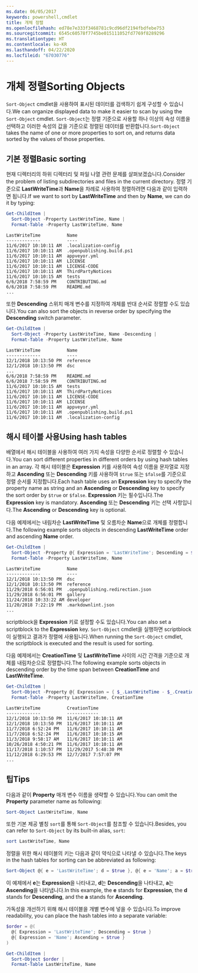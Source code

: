 ```yaml
---
ms.date: 06/05/2017
keywords: powershell,cmdlet
title: 개체 정렬
ms.openlocfilehash: ed78e7e333f3468781c9cd96df2194fbdfebe753
ms.sourcegitcommit: 6545c60578f7745be015111052fd7769f8289296
ms.translationtype: HT
ms.contentlocale: ko-KR
ms.lasthandoff: 04/22/2020
ms.locfileid: "67030776"
---
```

# <a name="sorting-objects"></a><span data-ttu-id="23917-103">개체 정렬</span><span class="sxs-lookup"><span data-stu-id="23917-103">Sorting Objects</span></span>

<span data-ttu-id="23917-104">`Sort-Object` cmdlet을 사용하여 표시된 데이터를 검색하기 쉽게 구성할 수 있습니다.</span><span class="sxs-lookup"><span data-stu-id="23917-104">We can organize displayed data to make it easier to scan by using the `Sort-Object` cmdlet.</span></span> <span data-ttu-id="23917-105">`Sort-Object`는 정렬 기준으로 사용할 하나 이상의 속성 이름을 선택하고 이러한 속성의 값을 기준으로 정렬된 데이터를 반환합니다.</span><span class="sxs-lookup"><span data-stu-id="23917-105">`Sort-Object` takes the name of one or more properties to sort on, and returns data sorted by the values of those properties.</span></span>

## <a name="basic-sorting"></a><span data-ttu-id="23917-106">기본 정렬</span><span class="sxs-lookup"><span data-stu-id="23917-106">Basic sorting</span></span>

<span data-ttu-id="23917-107">현재 디렉터리의 하위 디렉터리 및 파일 나열 관련 문제를 살펴보겠습니다.</span><span class="sxs-lookup"><span data-stu-id="23917-107">Consider the problem of listing subdirectories and files in the current directory.</span></span>
<span data-ttu-id="23917-108">정렬 기준으로 **LastWriteTime**과 **Name**을 차례로 사용하여 정렬하려면 다음과 같이 입력하면 됩니다.</span><span class="sxs-lookup"><span data-stu-id="23917-108">If we want to sort by **LastWriteTime** and then by **Name**, we can do it by typing:</span></span>

```powershell
Get-ChildItem |
  Sort-Object -Property LastWriteTime, Name |
  Format-Table -Property LastWriteTime, Name
```

```output
LastWriteTime          Name
-------------          ----
11/6/2017 10:10:11 AM  .localization-config
11/6/2017 10:10:11 AM  .openpublishing.build.ps1
11/6/2017 10:10:11 AM  appveyor.yml
11/6/2017 10:10:11 AM  LICENSE
11/6/2017 10:10:11 AM  LICENSE-CODE
11/6/2017 10:10:11 AM  ThirdPartyNotices
11/6/2017 10:10:15 AM  tests
6/6/2018 7:58:59 PM    CONTRIBUTING.md
6/6/2018 7:58:59 PM    README.md
...
```

<span data-ttu-id="23917-109">또한 **Descending** 스위치 매개 변수를 지정하여 개체를 반대 순서로 정렬할 수도 있습니다.</span><span class="sxs-lookup"><span data-stu-id="23917-109">You can also sort the objects in reverse order by specifying the **Descending** switch parameter.</span></span>

```powershell
Get-ChildItem |
  Sort-Object -Property LastWriteTime, Name -Descending |
  Format-Table -Property LastWriteTime, Name
```

```output
LastWriteTime          Name
-------------          ----
12/1/2018 10:13:50 PM  reference
12/1/2018 10:13:50 PM  dsc
...
6/6/2018 7:58:59 PM    README.md
6/6/2018 7:58:59 PM    CONTRIBUTING.md
11/6/2017 10:10:15 AM  tests
11/6/2017 10:10:11 AM  ThirdPartyNotices
11/6/2017 10:10:11 AM  LICENSE-CODE
11/6/2017 10:10:11 AM  LICENSE
11/6/2017 10:10:11 AM  appveyor.yml
11/6/2017 10:10:11 AM  .openpublishing.build.ps1
11/6/2017 10:10:11 AM  .localization-config
```

## <a name="using-hash-tables"></a><span data-ttu-id="23917-110">해시 테이블 사용</span><span class="sxs-lookup"><span data-stu-id="23917-110">Using hash tables</span></span>

<span data-ttu-id="23917-111">배열에서 해시 테이블을 사용하여 여러 가지 속성을 다양한 순서로 정렬할 수 있습니다.</span><span class="sxs-lookup"><span data-stu-id="23917-111">You can sort different properties in different orders by using hash tables in an array.</span></span>
<span data-ttu-id="23917-112">각 해시 테이블은 **Expression** 키를 사용하여 속성 이름을 문자열로 지정하고 **Ascending** 또는 **Descending** 키를 사용하여 `$true` 또는 `$false`를 기준으로 정렬 순서를 지정합니다.</span><span class="sxs-lookup"><span data-stu-id="23917-112">Each hash table uses an **Expression** key to specify the property name as string and an **Ascending** or **Descending** key to specify the sort order by `$true` or `$false`.</span></span>
<span data-ttu-id="23917-113">**Expression** 키는 필수입니다.</span><span class="sxs-lookup"><span data-stu-id="23917-113">The **Expression** key is mandatory.</span></span>
<span data-ttu-id="23917-114">**Ascending** 또는 **Descending** 키는 선택 사항입니다.</span><span class="sxs-lookup"><span data-stu-id="23917-114">The **Ascending** or **Descending** key is optional.</span></span>

<span data-ttu-id="23917-115">다음 예제에서는 내림차순 **LastWriteTime** 및 오름차순 **Name**으로 개체를 정렬합니다.</span><span class="sxs-lookup"><span data-stu-id="23917-115">The following example sorts objects in descending **LastWriteTime** order and ascending **Name** order.</span></span>

```powershell
Get-ChildItem |
  Sort-Object -Property @{ Expression = 'LastWriteTime'; Descending = $true }, @{ Expression = 'Name'; Ascending = $true } |
  Format-Table -Property LastWriteTime, Name
```

```output
LastWriteTime          Name
-------------          ----
12/1/2018 10:13:50 PM  dsc
12/1/2018 10:13:50 PM  reference
11/29/2018 6:56:01 PM  .openpublishing.redirection.json
11/29/2018 6:56:01 PM  gallery
11/24/2018 10:33:22 AM developer
11/20/2018 7:22:19 PM  .markdownlint.json
...
```

<span data-ttu-id="23917-116">scriptblock을 **Expression** 키로 설정할 수도 있습니다.</span><span class="sxs-lookup"><span data-stu-id="23917-116">You can also set a scriptblock to the **Expression** key.</span></span>
<span data-ttu-id="23917-117">`Sort-Object` cmdlet을 실행하면 scriptblock이 실행되고 결과가 정렬에 사용됩니다.</span><span class="sxs-lookup"><span data-stu-id="23917-117">When running the `Sort-Object` cmdlet, the scriptblock is executed and the result is used for sorting.</span></span>

<span data-ttu-id="23917-118">다음 예제에서는 **CreationTime** 및 **LastWriteTime** 사이의 시간 간격을 기준으로 개체를 내림차순으로 정렬합니다.</span><span class="sxs-lookup"><span data-stu-id="23917-118">The following example sorts objects in descending order by the time span between **CreationTime** and **LastWriteTime**.</span></span>

```powershell
Get-ChildItem |
  Sort-Object -Property @{ Expression = { $_.LastWriteTime - $_.CreationTime }; Descending = $true } |
  Format-Table -Property LastWriteTime, CreationTime
```

```output
LastWriteTime          CreationTime
-------------          ------------
12/1/2018 10:13:50 PM  11/6/2017 10:10:11 AM
12/1/2018 10:13:50 PM  11/6/2017 10:10:11 AM
11/7/2018 6:52:24 PM   11/6/2017 10:10:11 AM
11/7/2018 6:52:24 PM   11/6/2017 10:10:15 AM
11/3/2018 9:58:17 AM   11/6/2017 10:10:11 AM
10/26/2018 4:50:21 PM  11/6/2017 10:10:11 AM
11/17/2018 1:10:57 PM  11/29/2017 5:48:30 PM
11/12/2018 6:29:53 PM  12/7/2017 7:57:07 PM
...
```

## <a name="tips"></a><span data-ttu-id="23917-119">팁</span><span class="sxs-lookup"><span data-stu-id="23917-119">Tips</span></span>

<span data-ttu-id="23917-120">다음과 같이 **Property** 매개 변수 이름을 생략할 수 있습니다.</span><span class="sxs-lookup"><span data-stu-id="23917-120">You can omit the **Property** parameter name as following:</span></span>

```powershell
Sort-Object LastWriteTime, Name
```

<span data-ttu-id="23917-121">또한 기본 제공 별칭 `sort`를 통해 `Sort-Object`를 참조할 수 있습니다.</span><span class="sxs-lookup"><span data-stu-id="23917-121">Besides, you can refer to `Sort-Object` by its built-in alias, `sort`:</span></span>

```powershell
sort LastWriteTime, Name
```

<span data-ttu-id="23917-122">정렬을 위한 해시 테이블의 키는 다음과 같이 약식으로 나타낼 수 있습니다.</span><span class="sxs-lookup"><span data-stu-id="23917-122">The keys in the hash tables for sorting can be abbreviated as following:</span></span>

```powershell
Sort-Object @{ e = 'LastWriteTime'; d = $true }, @{ e = 'Name'; a = $true }
```

<span data-ttu-id="23917-123">이 예제에서 **e**는 **Expression**을 나타내고, **d**는 **Descending**을 나타내고, **a**는 **Ascending**을 나타냅니다.</span><span class="sxs-lookup"><span data-stu-id="23917-123">In this example, the **e** stands for **Expression**, the **d** stands for **Descending**, and the **a** stands for **Ascending**.</span></span>

<span data-ttu-id="23917-124">가독성을 개선하기 위해 해시 테이블을 개별 변수에 넣을 수 있습니다.</span><span class="sxs-lookup"><span data-stu-id="23917-124">To improve readability, you can place the hash tables into a separate variable:</span></span>

```powershell
$order = @(
  @{ Expression = 'LastWriteTime'; Descending = $true }
  @{ Expression = 'Name'; Ascending = $true }
)

Get-ChildItem |
  Sort-Object $order |
  Format-Table LastWriteTime, Name
```
